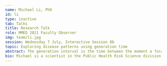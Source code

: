 ```yaml
---
name: Michael Li, PhD
id: li
type: inactive
tab: Talks
title: Research Talk
role: MMED 2021 Faculty Observer
img: team/li.jpg
session: Wednesday 7 July, Interactive Session 8b
topic: Exploring disease patterns using generation time
abstract: The generation interval is the time between the moment a focal individual is infected and the moment that they infect another. Its distribution provides insight into understanding the relationship between the reproduction number and the exponential rate of growth, which often characterizes infectious disease dynamics. Since infection events are difficult to observe for many infectious diseases, many researchers often use the serial interval (the time between symptom onset in primary and secondary cases, or observation of clinical signs for wildlife diseases) as a proxy for the generation interval; there are theoretical and intuitive arguments why these should be approximately the same. However, our work with data from heterogeneous populations shows that there can be important differences between generation intervals and serial intervals, particularly when the incubation period, infectious period, and infectiousness can be correlated.  We explore these differences through simulations and by using data from rabies contact tracing.
bio: Michael is a scientist in the Public Health Risk Science division at the Public Health Agency of Canada (PHAC). He is a theoretical/computational infectious disease modeler.  He focuses on human-related diseases (COVID-19, influenza, and HIV) and some wildlife diseases (canine rabies), especially in forecasting epidemic outbreaks, retrospective analysis of the evolution of infectious diseases, and intervention strategies/policies for disease control. In addition, Michael has a broad research interest in theoretical and applied statistics, mathematical biology, ecology & evolution, public health, and computations.
---
```

